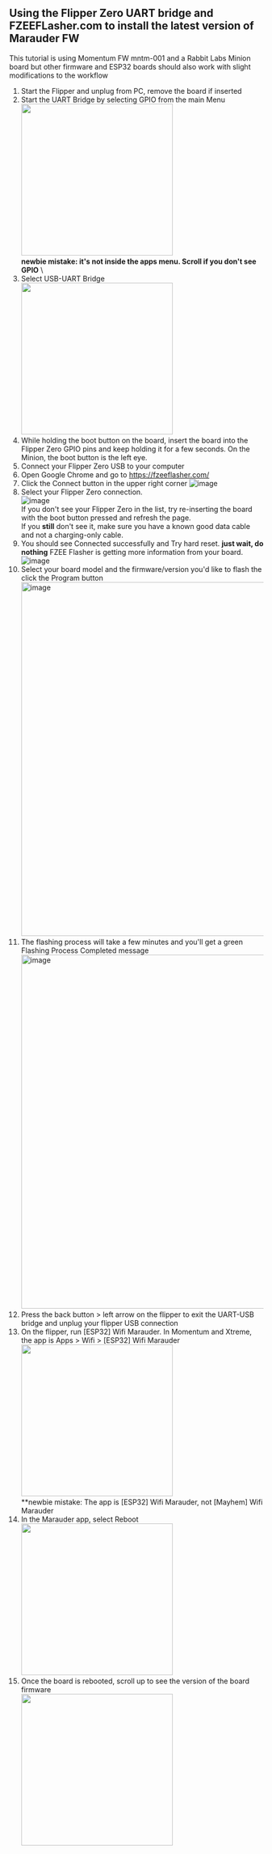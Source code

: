 ## Using the Flipper Zero UART bridge and FZEEFLasher.com to install the latest version of Marauder FW

This tutorial is using Momentum FW mntm-001 and a Rabbit Labs Minion board but other firmware and ESP32 boards should also work with slight modifications to the workflow

1.	Start the Flipper and unplug from PC, remove the board if inserted
2.	Start the UART Bridge by selecting GPIO from the main Menu \
	<img width="300" src="https://github.com/nerdyjedi/tutorials/assets/102484166/75ed3117-7dec-460a-b708-5e16d11f8c9f"> \
	**newbie mistake: it's not inside the apps menu.  Scroll if you don't see GPIO** \
3.	Select USB-UART Bridge \
    <img width="300" src="https://github.com/nerdyjedi/tutorials/assets/102484166/b9f0dba7-674a-4e41-8ace-785fc65839d2"> 
4.	While holding the boot button on the board, insert the board into the Flipper Zero GPIO pins and keep holding it for a few seconds.
	On the Minion, the boot button is the left eye.
5.	Connect your Flipper Zero USB to your computer
6.	Open Google Chrome and go to https://fzeeflasher.com/
7.	Click the Connect button in the upper right corner
	![image](https://github.com/nerdyjedi/tutorials/assets/102484166/2ff9b931-e381-49d2-9965-19a7d2273552)
8.	Select your Flipper Zero connection. \
   	![image](https://github.com/nerdyjedi/tutorials/assets/102484166/8a479637-4b82-46af-800c-baaf7f1af1e8) \
	If you don't see your Flipper Zero in the list, try re-inserting the board with the boot button pressed and refresh the page. \
	If you **still** don't see it, make sure you have a known good data cable and not a charging-only cable.
10.	You should see Connected successfully and Try hard reset.  **just wait, do nothing** FZEE Flasher is getting more information from your board.
    ![image](https://github.com/nerdyjedi/tutorials/assets/102484166/eecaaa19-f7d1-45d6-a54f-772bd03174f0)
11.	Select your board model and the firmware/version you'd like to flash the click the Program button
	<img width="700" alt="image" src="https://github.com/nerdyjedi/tutorials/assets/102484166/33b5f4c0-eecf-4e70-b92a-1437f6e977b0">
12.	The flashing process will take a few minutes and you'll get a green Flashing Process Completed message
	<img width="700" alt="image" src="https://github.com/nerdyjedi/tutorials/assets/102484166/74f3bb9e-a9db-4091-b338-d5075050fe5f">
13.	Press the back button > left arrow on the flipper to exit the UART-USB bridge and unplug your flipper USB connection
14.	On the flipper, run [ESP32] Wifi Marauder.  In Momentum and Xtreme, the app is Apps > Wifi > [ESP32] Wifi Marauder
	<img width="300" src="https://github.com/nerdyjedi/tutorials/assets/102484166/40f0f310-7ee4-48bf-9f8f-4837319c6bf8)"> \
	**newbie mistake:  The app is [ESP32] Wifi Marauder, not [Mayhem] Wifi Marauder 
15.	In the Marauder app, select Reboot \
	<img width="300" src="https://github.com/nerdyjedi/tutorials/assets/102484166/7cb5b8da-335b-403a-9827-cfe46945b3ae"> 
16.	Once the board is rebooted, scroll up to see the version of the board firmware \
    <img width="300" src="https://github.com/nerdyjedi/tutorials/assets/102484166/36d66932-ed83-4363-b233-a20ce5cf1d60"> 







	
